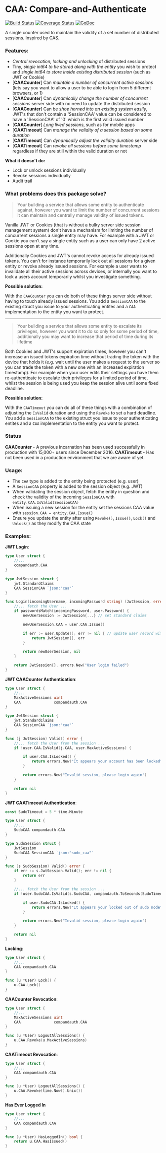 # CAA: Compare-and-Authenticate

[![Build Status](https://travis-ci.org/endiangroup/compandauth.svg?branch=master)](https://travis-ci.org/endiangroup/compandauth) [![Coverage Status](https://coveralls.io/repos/github/endiangroup/compandauth/badge.svg?branch=master)](https://coveralls.io/github/endiangroup/compandauth?branch=master) [![GoDoc](https://godoc.org/github.com/endiangroup/compandauth?status.svg)](https://godoc.org/github.com/endiangroup/compandauth)

A single counter used to maintain the validity of a set number of distributed sessions. Inspired by CAS.

### Features:

- *Central revocation, locking and unlocking* of distributed sessions
- Tiny, *single int64 to be stored along with the entity* you wish to protect and *single int64 to store inside existing distributed session* (such as JWT or Cookie)
- [**CAACounter**] Can *maintain a number of concurrent active sessions* (lets say you want to allow a user to be able to login from 5 different browsers, or 1)
- [**CAACounter**] Can *dynamically change the number of concurrent sessions* server side with no need to update the distributed session
- [**CAACounter**] Can be *shoe horned into an existing system easily*, JWT's that don't contain a 'SessionCAA' value can be considered to have a 'SessionCAA' of '0' which is the first valid issued number
- [**CAACounter**] *Long lived sessions*, such as for mobile apps
- [**CAATimeout**] Can *manage the validity of a session based on some duration*
- [**CAATimeout**] Can *dynamically adjust the validity duration* server side
- [**CAATimeout**] Can *revoke all sessions before some timestamp* regardless if they are still within the valid duration or not

**What it doesn't do:**

- Lock or unlock sessions individually
- Revoke sessions individually
- Audit trail

### What problems does this package solve?

> Your building a service that allows some entity to authenticate against, however you want to limit the number of concurrent sessions it can maintain and centrally manage validity of issued tokens.

Vanilla JWT or Cookies (that is without a bulky server side session management system) don't have a mechanism for limiting the number of concurrent sessions a single entity may have. For example with a JWT or Cookie you can't say a single entity such as a user can only have 2 active sessions open at any time.

Additionally Cookies and JWT's cannot revoke access for already issued tokens. You can't for instance temporarily lock out all sessions for a given entity or revoke already issued sessions. For example a user wants to invalidate all their active sessions across devices, or internally you want to lock a users account temporarily whilst you investigate something.

**Possible solution:**

With the `CAACounter` you can do both of these things server side without having to touch already issued sessions. You add a `SessionCAA` to the existing struct you issue to your authenticating entites and a `CAA` implementation to the entity you want to protect.

---
> Your building a service that allows some entity to escalate its privileges, however you want it to do so only for some period of time, additionally you may want to increase that period of time during its lifetime

Both Cookies and JWT's support expiration times, however you can't increase an issued tokens expiration time without trading the token with the device that holds it (e.g. wait until the user makes a request to the server so you can trade the token with a new one with an increased expiration timestamp). For example when your user edits their settings you have them re-authenticate to escalate their privileges for a limited period of time, whilst the session is being used you keep the session alive until some fixed deadline.

**Possible solution:**

With the `CAATimeout` you can do all of these things with a combination of adjusting the `IsValid` duration and using the `Revoke` to set a hard deadline. You add a `SessionCAA` to the existing struct you issue to your authenticating entites and a `CAA` implementation to the entity you want to protect.

### Status

**CAACounter** - A previous incarnation has been used successfully in production with 15,000+ users since December 2016.
**CAATimeout** - Has not been used in a production environment that we are aware of yet.

### Usage:

- The `CAA` type is added to the entity being protected (e.g. user)
- A `SessionCAA` property is added to the session object (e.g. JWT)
- When validating the session object, fetch the entity in question and check the validity of the incoming `SessionCAA` with `entity.CAA.IsValid(SessionCAA)`
- When issuing a new session for the entity set the sessions CAA value with `session.CAA = entity.CAA.Issue()`
- Ensure you update the entity after using `Revoke()`, `Issue()`, `Lock()` and `Unlock()` as they modify the CAA state

### Examples:

**JWT Login**:

``` go
type User struct {
	//...
	compandauth.CAA
}

type JwtSession struct {
	jwt.StandardClaims
	CAA SessionCAA `json:"caa"`
}

func Login(incomingUsername, incomingPassword string) (JwtSession, error) {
	//... fetch the User ...
	if passwordsMatch(incomingPassword, user.Password) {
		newUserSession := JwtSession{...} // set standard claims

		newUserSession.CAA = user.CAA.Issue()

		if err := user.Update(); err != nil { // update user record with new issued CAA value
			return JwtSession{}, err
		}

		return newUserSession, nil
	}

	return JwtSession{}, errors.New("User login failed")
}
```

**JWT CAACounter Authentication**:

```go
type User struct {
	//...
	MaxActiveSessions uint
	CAA               compandauth.CAA
}

type JwtSession struct {
	jwt.StandardClaims
	CAA SessionCAA `json:"caa"`
}

func (j JwtSession) Valid() error {
	//... fetch the User from the session ...
	if !user.CAA.IsValid(j.CAA, user.MaxActiveSessions) {

		if user.CAA.IsLocked() {
			return errors.New("It appears your account has been locked")
		}

		return errors.New("Invalid session, please login again")
	}

	return nil
}
```

**JWT CAATimeout Authentication**:

```go
const SudoTimeout = 5 * time.Minute

type User struct {
	//...
	SudoCAA compandauth.CAA
}

type SudoSession struct {
	JwtSession
	SudoCAA SessionCAA `json:"sudo_caa"`
}

func (s SudoSession) Valid() error {
	if err := s.JwtSession.Valid(); err != nil {
		return err
	}

	//... fetch the User from the session ...
	if !user.SudoCAA.IsValid(s.SudoCAA, compandauth.ToSeconds(SudoTimeout)) {

		if user.SudoCAA.IsLocked() {
			return errors.New("It appears your locked out of sudo mode")
		}

		return errors.New("Invalid session, please login again")
	}

	return nil
}
```

**Locking**:

```go
type User struct {
	//...
	CAA compandauth.CAA
}

func (u *User) Lock() {
	u.CAA.Lock()
}
```

**CAACounter Revocation**:

```go
type User struct {
	//...
	MaxActiveSessions uint
	CAA               compandauth.CAA
}

func (u *User) LogoutAllSessions() {
	u.CAA.Revoke(u.MaxActiveSessions)
}
```

**CAATimeout Revocation**:

```go
type User struct {
	//...
	CAA compandauth.CAA
}

func (u *User) LogoutAllSessions() {
	u.CAA.Revoke(time.Now().Unix())
}
```

**Has Ever Logged In**

```go
type User struct {
	//...
	CAA compandauth.CAA
}

func (u *User) HasLoggedIn() bool {
	return u.CAA.HasIssued()
}
```
